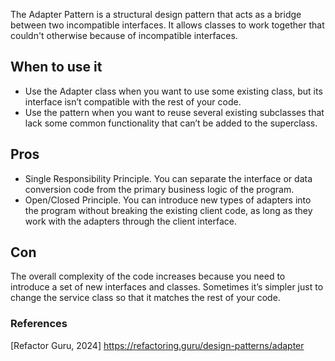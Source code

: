 The Adapter Pattern is a structural design pattern that acts as a bridge between two incompatible interfaces. 
It allows classes to work together that couldn't otherwise because of incompatible interfaces.

## When to use it
* Use the Adapter class when you want to use some existing class, but its interface isn’t compatible with the rest of your code. 
* Use the pattern when you want to reuse several existing subclasses that lack some common functionality that can’t be added to the superclass.

## Pros
* Single Responsibility Principle. You can separate the interface or data conversion code from the primary business logic of the program.
* Open/Closed Principle. You can introduce new types of adapters into the program without breaking the existing client code, as long as they work with the adapters through the client interface.

## Con
The overall complexity of the code increases because you need to introduce a set of new interfaces and classes. Sometimes it’s simpler just to change the service class so that it matches the rest of your code.

### References
[Refactor Guru, 2024] https://refactoring.guru/design-patterns/adapter
